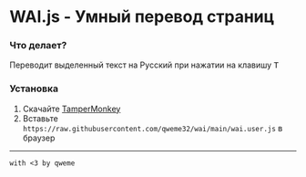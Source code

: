 # WAI.js - Умный перевод страниц

### Что делает?
Переводит выделенный текст на Русский при нажатии на клавишу <kbd>T</kbd>

### Установка
1. Скачайте [TamperMonkey](https://www.tampermonkey.net/) 
2. Вставьте `https://raw.githubusercontent.com/qweme32/wai/main/wai.user.js` в браузер

---

`with <3 by qweme`
